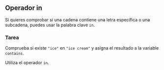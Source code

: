## Operador in

Si quieres comprobar si una cadena contiene una letra específica o una subcadena,
puedes usar la palabra clave `in`.

### Tarea
Comprueba si existe `"ice"` en `"ice cream"` y asigna el resultado a la variable `contains`.  

<div class="hint">Utiliza el operador <code>in</code>.</div>